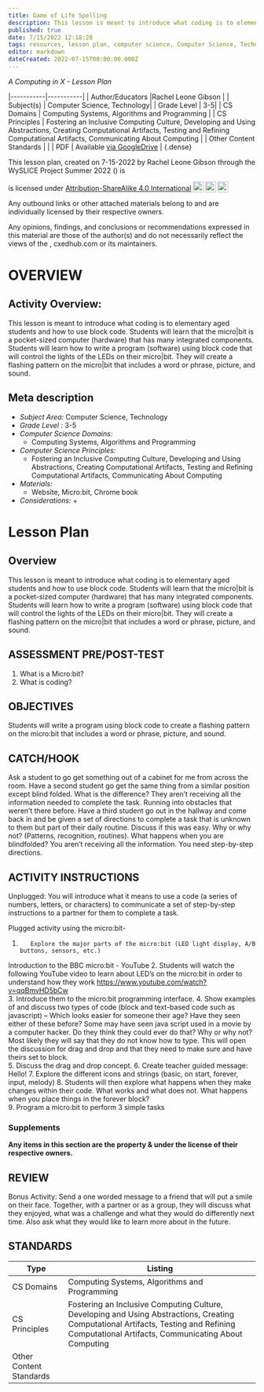 ```yaml
---
title: Game of Life Spelling
description: This lesson is meant to introduce what coding is to elementary aged students and how to use block code. Students will learn that the micro|bit is a pocket-sized computer (hardware) that has many integrated components. Students will learn how to write a program (software) using block code that will control the lights of the LEDs on their micro|bit. They will create a flashing pattern on the micro|bit that includes a word or phrase, picture, and sound.
published: true
date: 7/15/2022 12:18:28
tags: resources, lesson plan, computer science, Computer Science, Technology 
editor: markdown
dateCreated: 2022-07-15T00:00:00.000Z
---
```

*A Computing in X - Lesson Plan*

|-----------|-----------|
| Author/Educators |Rachel Leone Gibson |
| Subject(s) | Computer Science, Technology|
| Grade Level | 3-5|
| CS Domains | Computing Systems, Algorithms and Programming |
| CS Principles | Fostering an Inclusive Computing Culture, Developing and Using Abstractions, Creating Computational Artifacts, Testing and Refining Computational Artifacts, Communicating About Computing |
| Other Content Standards |  | 
| PDF | Available [via GoogleDrive]() |
{.dense}






This lesson plan, created on 7-15-2022 by Rachel Leone Gibson through the  WySLICE Project Summer 2022 () is  <p xmlns:cc="http://creativecommons.org/ns#" >  is licensed under <a href="http://creativecommons.org/licenses/by-sa/4.0/?ref=chooser-v1" target="_blank" rel="license noopener noreferrer" style="display:inline-block;">Attribution-ShareAlike 4.0 International<img style="height:22px!important;margin-left:3px;vertical-align:text-bottom;" src="https://mirrors.creativecommons.org/presskit/icons/cc.svg?ref=chooser-v1"><img style="height:22px!important;margin-left:3px;vertical-align:text-bottom;" src="https://mirrors.creativecommons.org/presskit/icons/by.svg?ref=chooser-v1"><img style="height:22px!important;margin-left:3px;vertical-align:text-bottom;" src="https://mirrors.creativecommons.org/presskit/icons/sa.svg?ref=chooser-v1"></a></p>


Any outbound links or other attached materials belong to and are individually licensed by their respective owners. 


Any opinions, findings, and conclusions or recommendations expressed in this material are those of the author(s) and do not necessarily reflect the views of the , cxedhub.com or its maintainers.


# OVERVIEW
## Activity Overview:  
This lesson is meant to introduce what coding is to elementary aged students and how to use block code. Students will learn that the micro|bit is a pocket-sized computer (hardware) that has many integrated components. Students will learn how to write a program (software) using block code that will control the lights of the LEDs on their micro|bit. They will create a flashing pattern on the micro|bit that includes a word or phrase, picture, and sound.
## Meta description
+ *Subject Area:* Computer Science, Technology 
+ *Grade Level :* 3-5 
+ *Computer Science Domains:*
   + Computing Systems, Algorithms and Programming
+ *Computer Science Principles:*
   + Fostering an Inclusive Computing Culture, Developing and Using Abstractions, Creating Computational Artifacts, Testing and Refining Computational Artifacts, Communicating About Computing
+ *Materials:* 
   + Website, Micro:bit, Chrome book
+ *Considerations:*
   + 


# Lesson Plan
## Overview
This lesson is meant to introduce what coding is to elementary aged students and how to use block code. Students will learn that the micro|bit is a pocket-sized computer (hardware) that has many integrated components. Students will learn how to write a program (software) using block code that will control the lights of the LEDs on their micro|bit. They will create a flashing pattern on the micro|bit that includes a word or phrase, picture, and sound.
## ASSESSMENT PRE/POST-TEST
1. What is a Micro:bit?
2. What is coding?
## OBJECTIVES
Students will write a program using block code  to create a flashing pattern on the micro:bit that includes a word or phrase, picture, and sound.


## CATCH/HOOK
Ask a student to go get something out of a cabinet for me from across the room.  Have a second student go get the same thing from a similar position except blind folded.  What is the difference?  They aren’t receiving all the information needed to complete the task.  Running into obstacles that weren’t there before.  Have a third student go out in the hallway and come back in and be given a set of directions to complete a task that is unknown to them but part of their daily routine. Discuss if this was easy.  Why or why not?  (Patterns, recognition, routines). What happens when you are blindfolded?  You aren’t receiving all the information.  You need step-by-step directions.


## ACTIVITY INSTRUCTIONS
Unplugged: You will introduce what it means to use a code (a series of numbers, letters, or characters) to communicate a set of step-by-step instructions to a partner for them to complete a task.  


Plugged activity using the micro:bit-
1.        Explore the major parts of the micro:bit (LED light display, A/B buttons, sensors, etc.)
Introduction to the BBC micro:bit - YouTube
2.        Students will watch the following YouTube video to learn about LED’s on the micro:bit in order to understand how they work
https://www.youtube.com/watch?v=qqBmvHD5bCw   
3.        Introduce them to the micro:bit programming interface.
4.        Show examples of and discuss two types of code (block and text-based code such as javascript) – Which looks easier for someone their age? Have they seen either of these before? Some may have seen java script used in a movie by a computer hacker.  Do they think they could ever do that?  Why or why not?  Most likely they will say that they do not know how to type.  This will open the discussion for drag and drop and that they need to make sure and have theirs set to block.          
5.        Discuss the drag and drop concept.
6.        Create teacher guided message:  Hello! 
7.        Explore the different icons and strings (basic, on start, forever, input, melody)
8.        Students will then explore what happens when they make changes within their code.  What works and what does not.  What happens when you place things in the forever block?  
9.        Program a micro:bit to perform 3 simple tasks


### Supplements
**Any items in this section are the property & under the license of their respective owners.**






## REVIEW
Bonus Activity:  Send a one worded message to a friend that will put a smile on their face.
Together, with a partner or as a group, they will discuss what they enjoyed, what was a challenge and what they would do differently next time. Also ask what they would like to learn more about in the future.
## STANDARDS        
| Type | Listing | 
|-----------|-----------|
| CS Domains  | Computing Systems, Algorithms and Programming|
| CS Principles   | Fostering an Inclusive Computing Culture, Developing and Using Abstractions, Creating Computational Artifacts, Testing and Refining Computational Artifacts, Communicating About Computing|
| Other Content Standards |   |